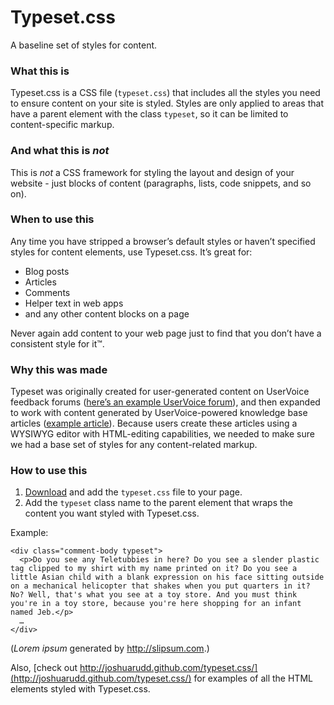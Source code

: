 # Typeset.css

A baseline set of styles for content.

### What this is

Typeset.css is a CSS file (`typeset.css`) that includes all the styles you need to ensure content on your site is styled. Styles are only applied to areas that have a parent element with the class `typeset`, so it can be limited to content-specific markup.

### And what this is *not*

This is *not* a CSS framework for styling the layout and design of your website - just blocks of content (paragraphs, lists, code snippets, and so on).

### When to use this

Any time you have stripped a browser’s default styles or haven’t specified styles for content elements, use Typeset.css. It’s great for:

* Blog posts
* Articles
* Comments
* Helper text in web apps
* and any other content blocks on a page

Never again add content to your web page just to find that you don’t have a consistent style for it&trade;.

### Why this was made

Typeset was originally created for user-generated content on UserVoice feedback forums ([here’s an example UserVoice forum](http://feedback.uservoice.com/forums/1-general-feedback)), and then expanded to work with content generated by UserVoice-powered knowledge base articles ([example article](http://feedback.uservoice.com/knowledgebase/articles/59012-advanced-css-custom-design-with-body-classes)). Because users create these articles using a WYSIWYG editor with HTML-editing capabilities, we needed to make sure we had a base set of styles for any content-related markup.

### How to use this

1. [Download](https://github.com/joshuarudd/typeset.css/zipball/master) and add the `typeset.css` file to your page.
2. Add the `typeset` class name to the parent element that wraps the content you want styled with Typeset.css.

Example:

    <div class="comment-body typeset">
      <p>Do you see any Teletubbies in here? Do you see a slender plastic tag clipped to my shirt with my name printed on it? Do you see a little Asian child with a blank expression on his face sitting outside on a mechanical helicopter that shakes when you put quarters in it? No? Well, that's what you see at a toy store. And you must think you're in a toy store, because you're here shopping for an infant named Jeb.</p>
      …
    </div>

(*Lorem ipsum* generated by http://slipsum.com.)

Also, [check out http://joshuarudd.github.com/typeset.css/](http://joshuarudd.github.com/typeset.css/) for examples of all the HTML elements styled with Typeset.css.
